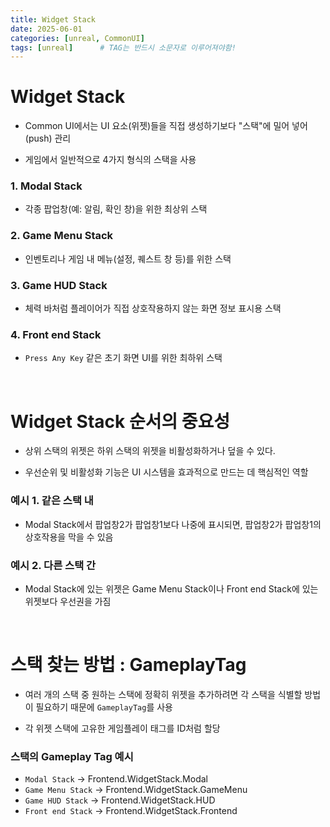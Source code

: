 ```yaml
---
title: Widget Stack
date: 2025-06-01
categories: [unreal, CommonUI]
tags: [unreal]		# TAG는 반드시 소문자로 이루어져야함!
---
```


# Widget Stack

* Common UI에서는 UI 요소(위젯)들을 직접 생성하기보다 "스택"에 밀어 넣어(push) 관리

* 게임에서 일반적으로 4가지 형식의 스택을 사용

### 1. Modal Stack

* 각종 팝업창(예: 알림, 확인 창)을 위한 최상위 스택

### 2. Game Menu Stack

* 인벤토리나 게임 내 메뉴(설정, 퀘스트 창 등)를 위한 스택

### 3. Game HUD Stack

* 체력 바처럼 플레이어가 직접 상호작용하지 않는 화면 정보 표시용 스택

### 4. Front end Stack

* `Press Any Key` 같은 초기 화면 UI를 위한 최하위 스택

<br>

# Widget Stack 순서의 중요성

* 상위 스택의 위젯은 하위 스택의 위젯을 비활성화하거나 덮을 수 있다.

* 우선순위 및 비활성화 기능은 UI 시스템을 효과적으로 만드는 데 핵심적인 역할

### 예시 1. 같은 스택 내

* Modal Stack에서 팝업창2가 팝업창1보다 나중에 표시되면, 팝업창2가 팝업창1의 상호작용을 막을 수 있음

### 예시 2. 다른 스택 간

* Modal Stack에 있는 위젯은 Game Menu Stack이나 Front end Stack에 있는 위젯보다 우선권을 가짐

<br>

# 스택 찾는 방법 : GameplayTag

* 여러 개의 스택 중 원하는 스택에 정확히 위젯을 추가하려면 각 스택을 식별할 방법이 필요하기 때문에 `GameplayTag`를 사용

* 각 위젯 스택에 고유한 게임플레이 태그를 ID처럼 할당

### 스택의 Gameplay Tag 예시

* `Modal Stack` → Frontend.WidgetStack.Modal
* `Game Menu Stack` → Frontend.WidgetStack.GameMenu
* `Game HUD Stack` → Frontend.WidgetStack.HUD
* `Front end Stack` → Frontend.WidgetStack.Frontend